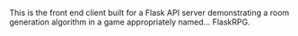 This is the front end client built for a Flask API server demonstrating a room generation algorithm in a game appropriately named... FlaskRPG.